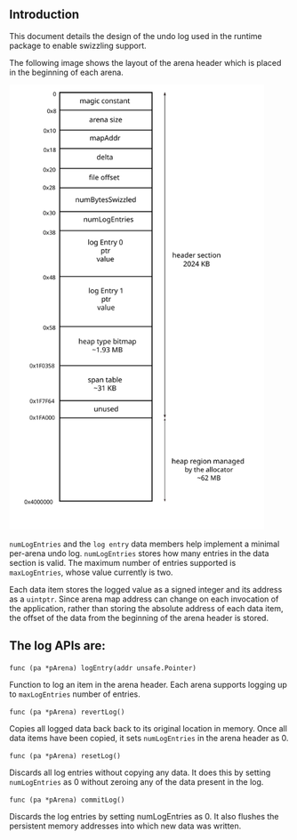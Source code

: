 ## Introduction
This document details the design of the undo log used in the runtime package to
enable swizzling support.

The following image shows the layout of the arena header which is placed in the
beginning of each arena.

<img src="img/arenaLayout.svg" alt="Arena layout" height=800>

`numLogEntries` and the `log entry` data members help implement a minimal
per-arena undo log. `numLogEntries` stores how many entries in the data section
is valid. The maximum number of entries supported is `maxLogEntries`, whose
value currently is two.

Each data item stores the logged value as a signed
integer and its address as a `uintptr`. Since arena map address can change on
each invocation of the application, rather than storing the absolute address of
each data item, the offset of the data from the beginning of the arena header
is stored.

## The log APIs are:

```func (pa *pArena) logEntry(addr unsafe.Pointer)```

Function to log an item in the arena header. Each arena supports logging up
to `maxLogEntries` number of entries.

```func (pa *pArena) revertLog()```

Copies all logged data back back to its original location in memory. Once all
data items have been copied, it sets `numLogEntries` in the arena header as 0.

```func (pa *pArena) resetLog()```

Discards all log entries without copying any data. It does this by setting
`numLogEntries` as 0 without zeroing any of the data present in the log.

```func (pa *pArena) commitLog()```

Discards the log entries by setting numLogEntries as 0. It also flushes the
persistent memory addresses into which new data was written.